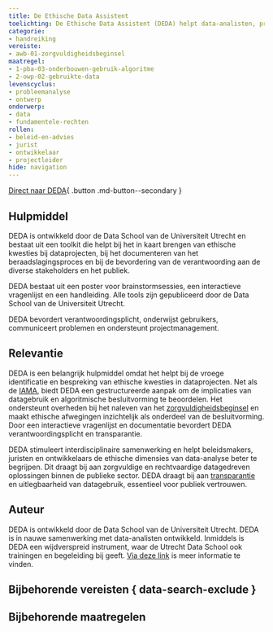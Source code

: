 ```yaml
---
title: De Ethische Data Assistent 
toelichting: De Ethische Data Assistent (DEDA) helpt data-analisten, projectmanagers en beleidsmakers om samen ethische problemen in dataprojecten, datamanagement en databeleid te herkennen.
categorie: 
- handreiking 
vereiste:
- awb-01-zorgvuldigheidsbeginsel
maatregel:
- 1-pba-03-onderbouwen-gebruik-algoritme
- 2-owp-02-gebruikte-data
levenscyclus:
- probleemanalyse
- ontwerp
onderwerp:
- data
- fundamentele-rechten
rollen:
- beleid-en-advies
- jurist
- ontwikkelaar
- projectleider
hide: navigation
---
```


<!-- tags -->

[Direct naar DEDA](https://deda.dataschool.nl/){ .button .md-button--secondary }

## Hulpmiddel
DEDA is ontwikkeld door de Data School van de Universiteit Utrecht en bestaat uit een toolkit die helpt bij het in kaart brengen van ethische kwesties bij dataprojecten, bij het documenteren van het beraadslagingsproces en bij de bevordering van de verantwoording aan de diverse stakeholders en het publiek.

DEDA bestaat uit een poster voor brainstormsessies, een interactieve vragenlijst en een handleiding. Alle tools zijn gepubliceerd door de Data School van de Universiteit Utrecht.

DEDA bevordert verantwoordingsplicht, onderwijst gebruikers, communiceert problemen en ondersteunt projectmanagement.

## Relevantie
DEDA is een belangrijk hulpmiddel omdat het helpt bij de vroege identificatie en bespreking van ethische kwesties in dataprojecten. Net als de [IAMA](IAMA.md), biedt DEDA een gestructureerde aanpak om de implicaties van datagebruik en algoritmische besluitvorming te beoordelen.
Het ondersteunt overheden bij het naleven van het [zorgvuldigheidsbeginsel](../vereisten/awb-01-zorgvuldigheidsbeginsel.md) en maakt ethische afwegingen inzichtelijk als onderdeel van de besluitvorming.
Door een interactieve vragenlijst en documentatie bevordert DEDA verantwoordingsplicht en transparantie.

DEDA stimuleert interdisciplinaire samenwerking en helpt beleidsmakers, juristen en ontwikkelaars de ethische dimensies van data-analyse beter te begrijpen.
Dit draagt bij aan zorgvuldige en rechtvaardige datagedreven oplossingen binnen de publieke sector. DEDA draagt bij aan [transparantie](../../onderwerpen/transparantie.md) en uitlegbaarheid van datagebruik, essentieel voor publiek vertrouwen.

## Auteur
DEDA is ontwikkeld door de Data School van de Universiteit Utrecht. DEDA is in nauwe samenwerking met data-analisten ontwikkeld. Inmiddels is DEDA een wijdverspreid instrument, waar de Utrecht Data School ook trainingen en begeleiding bij geeft. [Via deze link](https://deda.dataschool.nl/workshop/) is meer informatie te vinden. 

## Bijbehorende vereisten { data-search-exclude }

<!-- list_vereisten_on_maatregelen_page -->

## Bijbehorende maatregelen

<!-- list_maatregelen_on_hulpmiddelen_page -->